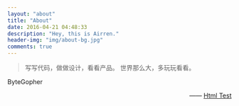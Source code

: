 ```yaml
---
layout: "about"
title: "About"
date: 2016-04-21 04:48:33
description: "Hey, this is Airren."
header-img: "img/about-bg.jpg"
comments: true
---
```



>写写代码，做做设计，看看产品。
>世界那么大，多玩玩看看。

ByteGopher

<p style="text-align:right;">
    —— <a href="http://www.zhihu.com/question/19687065">Html Test </a>
</p>